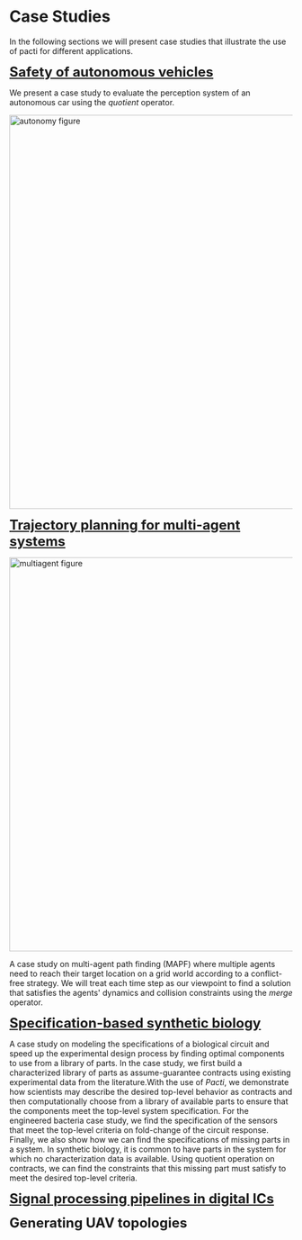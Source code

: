 # Case Studies
In the following sections we will present case studies that illustrate the use of pacti for different applications.

<font size="5">[**Safety of autonomous vehicles**](/pacti/_case_studies/evaluating_perception/saved_results/)</font>

We present a case study to evaluate the perception system of an autonomous car using the _quotient_ operator.

<img src="/pacti/_case_studies/evaluating_perception/imglib/autonomy-stack.png" alt= "autonomy figure" width="700"/>

<font size="5">[**Trajectory planning for multi-agent systems**](/pacti/_case_studies/multiagent_coordination/multiagent/)</font>

<img src="/pacti/_case_studies/multiagent_coordination/multiagent_overview.png" alt= "multiagent figure" width="700"/>

A case study on multi-agent path finding (MAPF) where multiple agents need to reach their target location on a grid world according to a conflict-free strategy.
We will treat each time step as our viewpoint to find a solution that satisfies the agents' dynamics and collision constraints using the _merge_ operator.

<font size="5">[**Specification-based synthetic biology**](/pacti/_case_studies/biocircuit_specifications/specification_based_synthetic_biology/)</font>

A case study on modeling the specifications of a biological circuit and speed up the experimental design process by finding optimal components to use from a library of parts. In the case study, we first build a characterized library of parts as assume-guarantee contracts using existing experimental data from the literature.With the use of _Pacti_, we demonstrate how scientists may describe the desired top-level behavior as contracts and then computationally choose from a library of available parts to ensure that the components meet the top-level system specification. For the engineered bacteria case study, we find the specification of the sensors that meet the top-level criteria on fold-change of the circuit response. Finally, we also show how we can find the specifications of missing parts in a system. In synthetic biology, it is common to have parts in the system for which no characterization data is available. Using quotient operation on contracts, we can find the constraints that this missing part must satisfy to meet the desired top-level criteria. 

<font size="5">[**Signal processing pipelines in digital ICs**](/pacti/_case_studies/digital_signal_processing/dsp_wl/)</font>

<font size="5">**Generating UAV topologies**</font>
